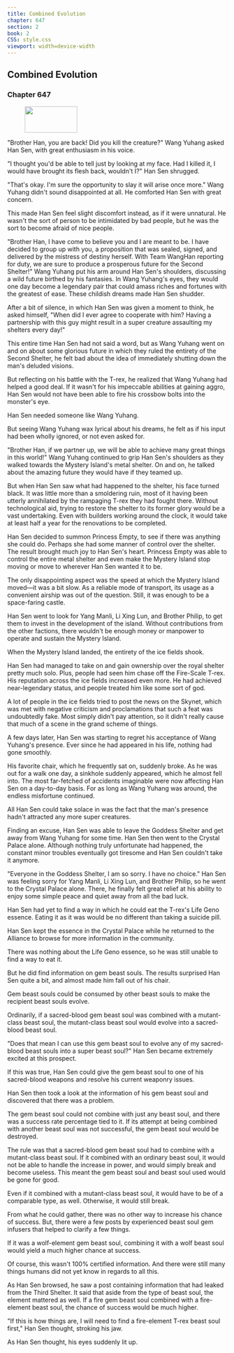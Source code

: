 ```yaml
---
title: Combined Evolution
chapter: 647
section: 2
book: 2
CSS: style.css
viewport: width=device-width
---
```


## Combined Evolution

### Chapter 647

<figure>
	<img src="../Images/gem.gif" alt="" id="gem" width="120" height="60" />
</figure>

"Brother Han, you are back! Did you kill the creature?" Wang Yuhang asked Han Sen, with great enthusiasm in his voice.

"I thought you'd be able to tell just by looking at my face. Had I killed it, I would have brought its flesh back, wouldn't I?" Han Sen shrugged.

"That's okay. I'm sure the opportunity to slay it will arise once more." Wang Yuhang didn't sound disappointed at all. He comforted Han Sen with great concern.

This made Han Sen feel slight discomfort instead, as if it were unnatural. He wasn't the sort of person to be intimidated by bad people, but he was the sort to become afraid of nice people.

"Brother Han, I have come to believe you and I are meant to be. I have decided to group up with you, a proposition that was sealed, signed, and delivered by the mistress of destiny herself. With Team WangHan reporting for duty, we are sure to produce a prosperous future for the Second Shelter!" Wang Yuhang put his arm around Han Sen's shoulders, discussing a wild future birthed by his fantasies. In Wang Yuhang's eyes, they would one day become a legendary pair that could amass riches and fortunes with the greatest of ease. These childish dreams made Han Sen shudder.

After a bit of silence, in which Han Sen was given a moment to think, he asked himself, "When did I ever agree to cooperate with him? Having a partnership with this guy might result in a super creature assaulting my shelters every day!"

This entire time Han Sen had not said a word, but as Wang Yuhang went on and on about some glorious future in which they ruled the entirety of the Second Shelter, he felt bad about the idea of immediately shutting down the man's deluded visions.

But reflecting on his battle with the T-rex, he realized that Wang Yuhang had helped a good deal. If it wasn't for his impeccable abilities at gaining aggro, Han Sen would not have been able to fire his crossbow bolts into the monster's eye.

Han Sen needed someone like Wang Yuhang.

But seeing Wang Yuhang wax lyrical about his dreams, he felt as if his input had been wholly ignored, or not even asked for.

"Brother Han, if we partner up, we will be able to achieve many great things in this world!" Wang Yuhang continued to grip Han Sen's shoulders as they walked towards the Mystery Island's metal shelter. On and on, he talked about the amazing future they would have if they teamed up.

But when Han Sen saw what had happened to the shelter, his face turned black. It was little more than a smoldering ruin, most of it having been utterly annihilated by the rampaging T-rex they had fought there. Without technological aid, trying to restore the shelter to its former glory would be a vast undertaking. Even with builders working around the clock, it would take at least half a year for the renovations to be completed.

Han Sen decided to summon Princess Empty, to see if there was anything she could do. Perhaps she had some manner of control over the shelter. The result brought much joy to Han Sen's heart. Princess Empty was able to control the entire metal shelter and even make the Mystery Island stop moving or move to wherever Han Sen wanted it to be.

The only disappointing aspect was the speed at which the Mystery Island moved—it was a bit slow. As a reliable mode of transport, its usage as a convenient airship was out of the question. Still, it was enough to be a space-faring castle.

Han Sen went to look for Yang Manli, Li Xing Lun, and Brother Philip, to get them to invest in the development of the island. Without contributions from the other factions, there wouldn't be enough money or manpower to operate and sustain the Mystery Island.

When the Mystery Island landed, the entirety of the ice fields shook.

Han Sen had managed to take on and gain ownership over the royal shelter pretty much solo. Plus, people had seen him chase off the Fire-Scale T-rex. His reputation across the ice fields increased even more. He had achieved near-legendary status, and people treated him like some sort of god.

A lot of people in the ice fields tried to post the news on the Skynet, which was met with negative criticism and proclamations that such a feat was undoubtedly fake. Most simply didn't pay attention, so it didn't really cause that much of a scene in the grand scheme of things.

A few days later, Han Sen was starting to regret his acceptance of Wang Yuhang's presence. Ever since he had appeared in his life, nothing had gone smoothly.

His favorite chair, which he frequently sat on, suddenly broke. As he was out for a walk one day, a sinkhole suddenly appeared, which he almost fell into. The most far-fetched of accidents imaginable were now affecting Han Sen on a day-to-day basis. For as long as Wang Yuhang was around, the endless misfortune continued.

All Han Sen could take solace in was the fact that the man's presence hadn't attracted any more super creatures.

Finding an excuse, Han Sen was able to leave the Goddess Shelter and get away from Wang Yuhang for some time. Han Sen then went to the Crystal Palace alone. Although nothing truly unfortunate had happened, the constant minor troubles eventually got tiresome and Han Sen couldn't take it anymore.

"Everyone in the Goddess Shelter, I am so sorry. I have no choice." Han Sen was feeling sorry for Yang Manli, Li Xing Lun, and Brother Philip, so he went to the Crystal Palace alone. There, he finally felt great relief at his ability to enjoy some simple peace and quiet away from all the bad luck.

Han Sen had yet to find a way in which he could eat the T-rex's Life Geno essence. Eating it as it was would be no different than taking a suicide pill.

Han Sen kept the essence in the Crystal Palace while he returned to the Alliance to browse for more information in the community.

There was nothing about the Life Geno essence, so he was still unable to find a way to eat it.

But he did find information on gem beast souls. The results surprised Han Sen quite a bit, and almost made him fall out of his chair.

Gem beast souls could be consumed by other beast souls to make the recipient beast souls evolve.

Ordinarily, if a sacred-blood gem beast soul was combined with a mutant-class beast soul, the mutant-class beast soul would evolve into a sacred-blood beast soul.

"Does that mean I can use this gem beast soul to evolve any of my sacred-blood beast souls into a super beast soul?" Han Sen became extremely excited at this prospect.

If this was true, Han Sen could give the gem beast soul to one of his sacred-blood weapons and resolve his current weaponry issues.

Han Sen then took a look at the information of his gem beast soul and discovered that there was a problem.

The gem beast soul could not combine with just any beast soul, and there was a success rate percentage tied to it. If its attempt at being combined with another beast soul was not successful, the gem beast soul would be destroyed.

The rule was that a sacred-blood gem beast soul had to combine with a mutant-class beast soul. If it combined with an ordinary beast soul, it would not be able to handle the increase in power, and would simply break and become useless. This meant the gem beast soul and beast soul used would be gone for good.

Even if it combined with a mutant-class beast soul, it would have to be of a comparable type, as well. Otherwise, it would still break.

From what he could gather, there was no other way to increase his chance of success. But, there were a few posts by experienced beast soul gem infusers that helped to clarify a few things.

If it was a wolf-element gem beast soul, combining it with a wolf beast soul would yield a much higher chance at success.

Of course, this wasn't 100% certified information. And there were still many things humans did not yet know in regards to all this.

As Han Sen browsed, he saw a post containing information that had leaked from the Third Shelter. It said that aside from the type of beast soul, the element mattered as well. If a fire gem beast soul combined with a fire-element beast soul, the chance of success would be much higher.

"If this is how things are, I will need to find a fire-element T-rex beast soul first," Han Sen thought, stroking his jaw.

As Han Sen thought, his eyes suddenly lit up.